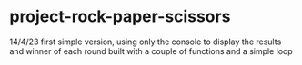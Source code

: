 # project-rock-paper-scissors

14/4/23 first simple version, using only the console to display the results and winner of each round
built with a couple of functions and a simple loop